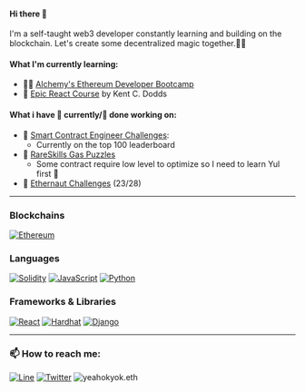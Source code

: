 #### Hi there 👋
I'm a self-taught web3 developer constantly learning and building on the blockchain. Let's create some decentralized magic together.🧙‍♂️

#### What I'm currently learning:
- 🧑‍💻 [Alchemy's Ethereum Developer Bootcamp](https://university.alchemy.com/ethereum)
- 📘 [Epic React Course](https://epicreact.dev/) by Kent C. Dodds


#### What i have  🚧 currently/🍻 done working on:
- 🚧 [Smart Contract Engineer Challenges](https://www.smartcontract.engineer/challenges): 
    - Currently on the top 100 leaderboard
- 🚧 [RareSkills Gas Puzzles](https://github.com/yeahokyok/gas-puzzles)
    - Some contract require low level to optimize so I need to learn Yul first 🥲  
- 🚧 [Ethernaut Challenges](https://github.com/yeahokyok/ethernaut-challenges) (23/28)

---
### Blockchains

[![Ethereum][ethereum-shield]][ethereum]

### Languages

[![Solidity][solidity-shield]][solidity]
[![JavaScript][javascript-shield]][javascript]
[![Python][python-shield]][python]

### Frameworks & Libraries

[![React][react-shield]][react]
[![Hardhat][hardhat-shield]][hardhat]
[![Django][django-shield]][django]

---
### 📫 How to reach me:

[![Line][line-shield]][line]
[![Twitter][twitter-shield]][twitter]
![yeahokyok.eth](https://img.shields.io/badge/yeahokyok.eth-3C3C3D?style=for-the-badge&logo=Ethereum&logoColor=white)

[ethereum-shield]: https://img.shields.io/badge/Ethereum-3C3C3D?style=for-the-badge&logo=Ethereum&logoColor=white
[ethereum]: https://ethereum.org/en/
[solidity-shield]: https://img.shields.io/badge/Solidity-e6e6e6?style=for-the-badge&logo=solidity&logoColor=black
[solidity]: https://docs.soliditylang.org/en/latest/
[javascript-shield]: https://img.shields.io/badge/JavaScript-323330?style=for-the-badge&logo=javascript&logoColor=F7DF1E
[javascript]: https://developer.mozilla.org/en-US/docs/Web/JavaScript
[python-shield]: https://img.shields.io/badge/Python-14354C?style=for-the-badge&logo=python&logoColor=white
[python]: https://www.python.org
[react-shield]: https://img.shields.io/badge/React-20232A?style=for-the-badge&logo=react&logoColor=61DAFB
[react]: https://reactjs.org/
[hardhat-shield]: https://img.shields.io/badge/Hardhat-FFF100?style=for-the-badge&logo=hardhat&logoColor=white
[hardhat]: https://hardhat.org/
[django-shield]: https://img.shields.io/badge/Django-092e20?style=for-the-badge&logo=django&logoColor=white
[django]: https://www.djangoproject.com/
[line-shield]: https://img.shields.io/badge/Line-00C300?style=for-the-badge&logo=line&logoColor=white
[line]: https://line.me/ti/p/dHoEE7CDAP
[twitter-shield]: https://img.shields.io/badge/Twitter-1DA1F2?style=for-the-badge&logo=twitter&logoColor=white
[twitter]: https://twitter.com/yeahokyok
[ethereum-address]:yeahokyok.eth
